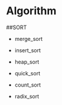 # Algorithm

##SORT

 - merge_sort
 - insert_sort
 - heap_sort
 - quick_sort

 - count_sort
 - radix_sort